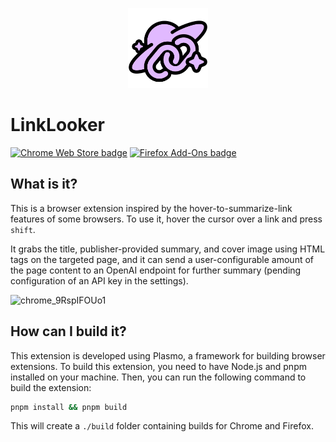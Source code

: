 <p align="center"><img src="assets/icon.png" width="128" height="128"></p>

# LinkLooker

<a href="https://chromewebstore.google.com/detail/linklooker/madknadnoiflomiheamlcmfbnbmlccik"><img src="https://developer.chrome.com/static/docs/webstore/branding/image/UV4C4ybeBTsZt43U4xis.png" alt="Chrome Web Store badge" height="58" width="206"></a>
<a href="https://addons.mozilla.org/en-US/firefox/addon/linklooker"><img src="https://github.com/TetraTsunami/linklooker/assets/78718829/12854354-5e31-44a4-8c04-16df212c8a37" alt="Firefox Add-Ons badge" height="58"></a>

## What is it?
This is a browser extension inspired by the hover-to-summarize-link features of some browsers. To use it, hover the cursor over a link and press `shift`.

It grabs the title, publisher-provided summary, and cover image using HTML tags on the targeted page, and it can send a user-configurable amount of the page content to an OpenAI endpoint for further summary (pending configuration of an API key in the settings).

![chrome_9RspIFOUo1](https://github.com/TetraTsunami/linklooker/assets/78718829/17589af9-64af-4b4e-8d7a-964114b697bb)

## How can I build it?
This extension is developed using Plasmo, a framework for building browser extensions. To build this extension, you need to have Node.js and pnpm installed on your machine. Then, you can run the following command to build the extension:

```bash
pnpm install && pnpm build
```

This will create a `./build` folder containing builds for Chrome and Firefox.
